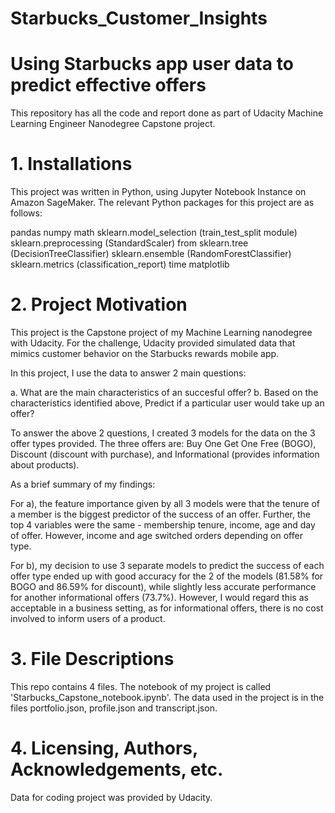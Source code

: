 # Starbucks_Customer_Insights

# Using Starbucks app user data to predict effective offers

This repository has all the code and report done as part of Udacity Machine Learning Engineer Nanodegree Capstone project.

# 1. Installations
This project was written in Python, using Jupyter Notebook Instance on Amazon SageMaker. The relevant Python packages for this project are as follows:

pandas
numpy
math
sklearn.model_selection (train_test_split module)
sklearn.preprocessing (StandardScaler)
from sklearn.tree (DecisionTreeClassifier)
sklearn.ensemble (RandomForestClassifier)
sklearn.metrics (classification_report)
time
matplotlib

# 2. Project Motivation
This project is the Capstone project of my Machine Learning nanodegree with Udacity. For the challenge, Udacity provided simulated data that mimics customer behavior on the Starbucks rewards mobile app.

In this project, I use the data to answer 2 main questions:

a. What are the main characteristics of an succesful offer?
b. Based on the characteristics identified above, Predict if a particular user would take up an offer?

To answer the above 2 questions, I created 3 models for the data on the 3 offer types provided. The three offers are: Buy One Get One Free (BOGO), Discount (discount with purchase), and Informational (provides information about products).

As a brief summary of my findings:

For a), the feature importance given by all 3 models were that the tenure of a member is the biggest predictor of the success of an offer. Further, the top 4 variables were the same - membership tenure, income, age and day of offer. However, income and age switched orders depending on offer type.

For b), my decision to use 3 separate models to predict the success of each offer type ended up with good accuracy for the 2 of the models (81.58% for BOGO and 86.59% for discount), while slightly less accurate performance for another informational offers (73.7%). However, I would regard this as acceptable in a business setting, as for informational offers, there is no cost involved to inform users of a product. 

# 3. File Descriptions
This repo contains 4 files. The notebook of my project is called 'Starbucks_Capstone_notebook.ipynb'. The data used in the project is in the files portfolio.json, profile.json and transcript.json.

# 4. Licensing, Authors, Acknowledgements, etc.
Data for coding project was provided by Udacity.
